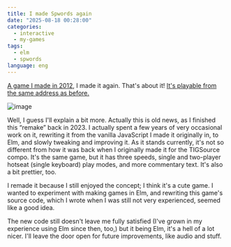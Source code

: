 ```yaml
---
title: I made Spwords again
date: "2025-08-18 00:28:00"
categories:
  - interactive
  - my-games
tags:
  - elm
  - spwords
language: eng
---
```


[A game I made in 2012](/2012/12/spwords), I made it again. That's about it! [It's playable from the same address as before.](http://www.agj.cl/files/games/spwords/)

![image](/files/2025/08-i-made-spwords-again/spwords-screenshot.png "Screenshot of the remade Spwords")

Well, I guess I'll explain a bit more. Actually this is old news, as I finished this “remake” back in 2023. I actually spent a few years of very occasional work on it, rewriting it from the vanilla JavaScript I made it originally in, to Elm, and slowly tweaking and improving it. As it stands currently, it's not so different from how it was back when I originally made it for the TIGSource compo. It's the same game, but it has three speeds, single and two-player hotseat (single keyboard) play modes, and more commentary text. It's also a bit prettier, too.

I remade it because I still enjoyed the concept; I think it's a cute game. I wanted to experiment with making games in Elm, and rewriting this game's source code, which I wrote when I was still not very experienced, seemed like a good idea.

The new code still doesn't leave me fully satisfied (I've grown in my experience using Elm since then, too,) but it being Elm, it's a hell of a lot nicer. I'll leave the door open for future improvements, like audio and stuff.
